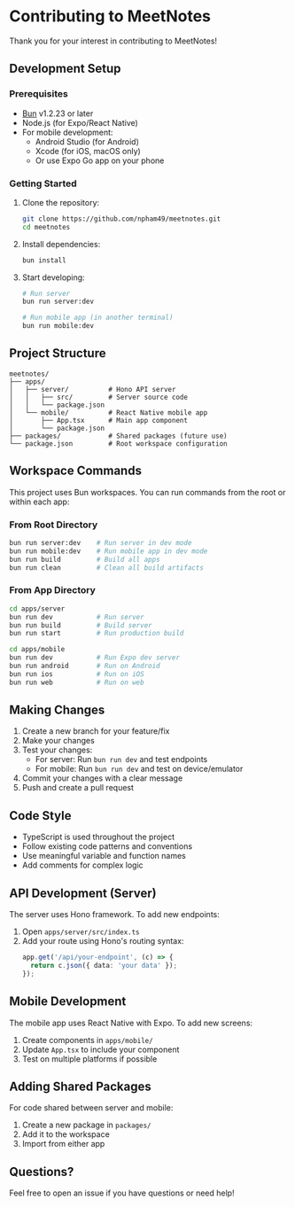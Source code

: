 # Contributing to MeetNotes

Thank you for your interest in contributing to MeetNotes!

## Development Setup

### Prerequisites

- [Bun](https://bun.sh) v1.2.23 or later
- Node.js (for Expo/React Native)
- For mobile development:
  - Android Studio (for Android)
  - Xcode (for iOS, macOS only)
  - Or use Expo Go app on your phone

### Getting Started

1. Clone the repository:
   ```bash
   git clone https://github.com/npham49/meetnotes.git
   cd meetnotes
   ```

2. Install dependencies:
   ```bash
   bun install
   ```

3. Start developing:
   ```bash
   # Run server
   bun run server:dev

   # Run mobile app (in another terminal)
   bun run mobile:dev
   ```

## Project Structure

```
meetnotes/
├── apps/
│   ├── server/          # Hono API server
│   │   ├── src/         # Server source code
│   │   └── package.json
│   └── mobile/          # React Native mobile app
│       ├── App.tsx      # Main app component
│       └── package.json
├── packages/            # Shared packages (future use)
└── package.json         # Root workspace configuration
```

## Workspace Commands

This project uses Bun workspaces. You can run commands from the root or within each app:

### From Root Directory

```bash
bun run server:dev    # Run server in dev mode
bun run mobile:dev    # Run mobile app in dev mode
bun run build         # Build all apps
bun run clean         # Clean all build artifacts
```

### From App Directory

```bash
cd apps/server
bun run dev           # Run server
bun run build         # Build server
bun run start         # Run production build

cd apps/mobile
bun run dev           # Run Expo dev server
bun run android       # Run on Android
bun run ios           # Run on iOS
bun run web           # Run on web
```

## Making Changes

1. Create a new branch for your feature/fix
2. Make your changes
3. Test your changes:
   - For server: Run `bun run dev` and test endpoints
   - For mobile: Run `bun run dev` and test on device/emulator
4. Commit your changes with a clear message
5. Push and create a pull request

## Code Style

- TypeScript is used throughout the project
- Follow existing code patterns and conventions
- Use meaningful variable and function names
- Add comments for complex logic

## API Development (Server)

The server uses Hono framework. To add new endpoints:

1. Open `apps/server/src/index.ts`
2. Add your route using Hono's routing syntax:
   ```typescript
   app.get('/api/your-endpoint', (c) => {
     return c.json({ data: 'your data' });
   });
   ```

## Mobile Development

The mobile app uses React Native with Expo. To add new screens:

1. Create components in `apps/mobile/`
2. Update `App.tsx` to include your component
3. Test on multiple platforms if possible

## Adding Shared Packages

For code shared between server and mobile:

1. Create a new package in `packages/`
2. Add it to the workspace
3. Import from either app

## Questions?

Feel free to open an issue if you have questions or need help!
